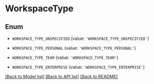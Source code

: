 # WorkspaceType


## Enum

* `WORKSPACE_TYPE_UNSPECIFIED` (value: `'WORKSPACE_TYPE_UNSPECIFIED'`)

* `WORKSPACE_TYPE_PERSONAL` (value: `'WORKSPACE_TYPE_PERSONAL'`)

* `WORKSPACE_TYPE_TEAM` (value: `'WORKSPACE_TYPE_TEAM'`)

* `WORKSPACE_TYPE_ENTERPRISE` (value: `'WORKSPACE_TYPE_ENTERPRISE'`)

[[Back to Model list]](../README.md#documentation-for-models) [[Back to API list]](../README.md#documentation-for-api-endpoints) [[Back to README]](../README.md)



